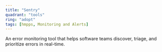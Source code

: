 ```yaml
---
title: "Sentry"
quadrant: "tools"
ring: "adopt"
tags: [hmpps, Monitoring and Alerts]
---
```


An error monitoring tool that helps software teams discover, triage, and prioritize errors in real-time.

